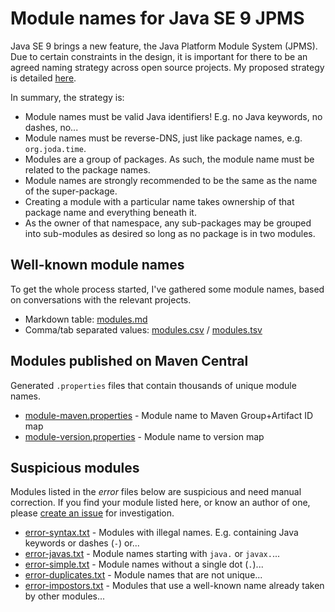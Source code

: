 # Module names for Java SE 9 JPMS

Java SE 9 brings a new feature, the Java Platform Module System (JPMS).
Due to certain constraints in the design, it is important for there to be an agreed naming strategy across open source projects.
My proposed strategy is detailed [here](http://blog.joda.org/2017/04/java-se-9-jpms-module-naming.html).

In summary, the strategy is:

* Module names must be valid Java identifiers! E.g. no Java keywords, no dashes, no... 
* Module names must be reverse-DNS, just like package names, e.g. `org.joda.time`.
* Modules are a group of packages. As such, the module name must be related to the package names.
* Module names are strongly recommended to be the same as the name of the super-package.
* Creating a module with a particular name takes ownership of that package name and everything beneath it.
* As the owner of that namespace, any sub-packages may be grouped into sub-modules as desired so long as no package is in two modules.

## Well-known module names

To get the whole process started, I've gathered some module names, based on conversations with the relevant projects.

* Markdown table: [modules.md](generated/modules.md)
* Comma/tab separated values: [modules.csv](generated/modules.csv) / [modules.tsv](generated/modules.tsv)

## Modules published on Maven Central

Generated `.properties` files that contain thousands of unique module names. 

* [module-maven.properties](generated/module-maven.properties) - Module name to Maven Group+Artifact ID map
* [module-version.properties](generated/module-version.properties) - Module name to version map

## Suspicious modules

Modules listed in the _error_ files below are suspicious and need manual correction.
If you find your module listed here, or know an author of one, please [create an issue](https://github.com/jodastephen/jpms-module-names/issues/new) for investigation.

* [error-syntax.txt](error/error-syntax.txt) - Modules with illegal names. E.g. containing Java keywords or dashes (`-`) or...
* [error-javas.txt](error/error-javas.txt) - Module names starting with `java.` or `javax.`...
* [error-simple.txt](error/error-simple.txt) - Module names without a single dot (`.`)...
* [error-duplicates.txt](error/error-duplicates.txt) - Module names that are not unique...
* [error-impostors.txt](error/error-impostors.txt) - Modules that use a well-known name already taken by other modules...
